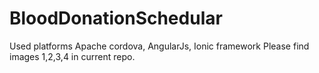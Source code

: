# BloodDonationSchedular

Used platforms Apache cordova, AngularJs, Ionic framework
Please find images 1,2,3,4 in current repo.
